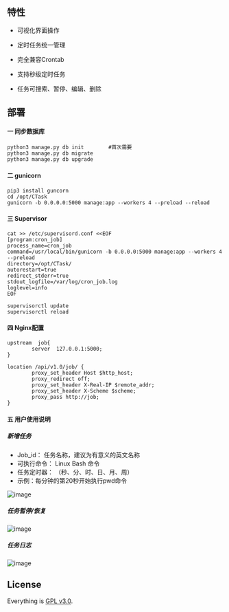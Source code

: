 ## 特性

- 可视化界面操作
- 定时任务统一管理

- 完全兼容Crontab
- 支持秒级定时任务
- 任务可搜索、暂停、编辑、删除

## 部署

#### 一 同步数据库
```
python3 manage.py db init        #首次需要
python3 manage.py db migrate
python3 manage.py db upgrade
```

#### 二 gunicorn
```
pip3 install guncorn
cd /opt/CTask
gunicorn -b 0.0.0.0:5000 manage:app --workers 4 --preload --reload
```


#### 三 Supervisor
```
cat >> /etc/supervisord.conf <<EOF
[program:cron_job]
process_name=cron_job
command=/usr/local/bin/gunicorn -b 0.0.0.0:5000 manage:app --workers 4 --preload
directory=/opt/CTask/
autorestart=true
redirect_stderr=true
stdout_logfile=/var/log/cron_job.log
loglevel=info
EOF

supervisorctl update
supervisorctl reload
```

#### 四 Nginx配置
```
upstream  job{
        server  127.0.0.1:5000;
}

location /api/v1.0/job/ {
        proxy_set_header Host $http_host;
        proxy_redirect off;
        proxy_set_header X-Real-IP $remote_addr;
        proxy_set_header X-Scheme $scheme;
        proxy_pass http://job;
}
```

#### 五 用户使用说明
##### 新增任务
- Job_id： 任务名称，建议为有意义的英文名称
- 可执行命令： Linux Bash 命令
- 任务定时器： （秒、分、时、日、月、周）
- 示例：每分钟的第20秒开始执行pwd命令

![image](https://raw.githubusercontent.com/yangmv/CTask/master/images/01.png)

##### 任务暂停/恢复
![image](https://raw.githubusercontent.com/yangmv/CTask/master/images/02.jpg)

##### 任务日志
![image](https://raw.githubusercontent.com/yangmv/CTask/master/images/03.jpg)


## License

Everything is [GPL v3.0](https://www.gnu.org/licenses/gpl-3.0.html).